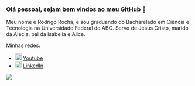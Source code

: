 ### Olá pessoal, sejam bem vindos ao meu GitHub 👋

Meu nome é Rodrigo Rocha, e sou graduando do Bacharelado em Ciência e Tecnologia na Universidade Federal do ABC. Servo de Jesus Cristo, marido da Alécia, pai da Isabella e Alice.

Minhas redes:
<ul>
  <li>
    <img src="https://user-images.githubusercontent.com/30157522/87162006-b6c05980-c29b-11ea-8dfe-fba74549729b.png" width="18" alt="Youtube">
    <a href="https://www.youtube.com/channel/UCcGF88BYe0ko0A3YPxAX0IA?view_as=subscriber" target="_blank" title="My Youtube">Youtube</a>
  </li>
  <li>
    <img src="https://user-images.githubusercontent.com/30157522/87161827-6cd77380-c29b-11ea-902a-725eeed60745.png" width="18" alt="Linkedin"> 
    <a href="https://www.linkedin.com/in/rodrigo-rocha-a4545438/" target="_blank" title="My LinkedIn">LinkedIn</a>
  </li>
</ul>

![](https://github-readme-stats.vercel.app/api?username=Rodrigobyte)
<!--
**Rodrigobyte/Rodrigobyte** is a ✨ _special_ ✨ repository because its `README.md` (this file) appears on your GitHub profile.

Here are some ideas to get you started:
- Hi there 👋
- 🔭 I’m currently working on ...
- 🌱 I’m currently learning ...
- 👯 I’m looking to collaborate on ...
- 🤔 I’m looking for help with ...
- 💬 Ask me about ...
- 📫 How to reach me: ...
- 😄 Pronouns: ...
- ⚡ Fun fact: ...
-->

